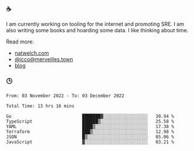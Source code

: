 ### ☕

I am currently working on tooling for the internet and promoting SRE. I am also writing some books and hoarding some data. I like thinking about time. 

Read more:

 - [natwelch.com](https://natwelch.com)
 - [@icco@merveilles.town](https://merveilles.town/@icco)
 - [blog](https://writing.natwelch.com)

### 🕒

<!--START_SECTION:waka-->

```text
From: 03 November 2022 - To: 03 December 2022

Total Time: 13 hrs 16 mins

Go                           ███████▓░░░░░░░░░░░░░░░░░   30.94 %
TypeScript                   ██████▒░░░░░░░░░░░░░░░░░░   25.58 %
YAML                         ████▒░░░░░░░░░░░░░░░░░░░░   17.38 %
Terraform                    ███▒░░░░░░░░░░░░░░░░░░░░░   12.98 %
JSON                         █▒░░░░░░░░░░░░░░░░░░░░░░░   05.06 %
JavaScript                   ▓░░░░░░░░░░░░░░░░░░░░░░░░   03.21 %
```

<!--END_SECTION:waka-->
